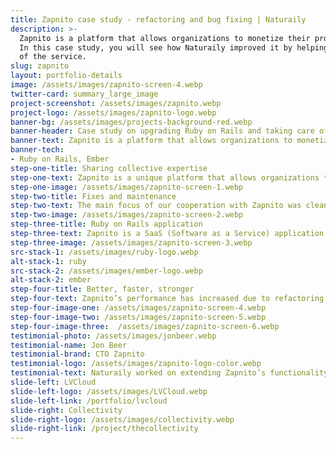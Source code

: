 ```yaml
---
title: Zapnito case study - refactoring and bug fixing | Naturaily
description: >-
  Zapnito is a platform that allows organizations to monetize their professional expertise.
  In this case study, you will see how Naturaily improved it by helping in taking care
  of the service.
slug: zapnito
layout: portfolio-details
image: /assets/images/zapnito-screen-4.webp
twitter-card: summary_large_image
project-screenshot: /assets/images/zapnito.webp
project-logo: /assets/images/zapnito-logo.webp
banner-bg: /assets/images/projects-background-red.webp
banner-header: Case study on upgrading Ruby on Rails and taking care of the service.
banner-text: Zapnito is a platform that allows organizations to monetize their professional expertise. In this case study, you will see how Naturaily improved it by helping in taking care of the service.
banner-tech:
- Ruby on Rails, Ember
step-one-title: Sharing collective expertise
step-one-text: Zapnito is a unique platform that allows organizations to share and monetize their professional, collective expertise with other companies and clients. With too much work on their hands, Zapnito sought for skilled and precise on-demand developers. Scaling up their IT team in order to acquire help with the small things allowed them to focus on the bigger picture of their product. Naturaily took on the challenge.
step-one-image: /assets/images/zapnito-screen-1.webp
step-two-title: Fixes and maintenance
step-two-text: The main focus of our cooperation with Zapnito was cleaning up the code and refactoring service’s features. Our team upgraded Ruby on Rails version on the client’s side and performed several bug fixing. Apart from that, Naturaily was in charge of general maintenance of the service and adding cosmetic touches.
step-two-image: /assets/images/zapnito-screen-2.webp
step-three-title: Ruby on Rails application
step-three-text: Zapnito is a SaaS (Software as a Service) application. It uses Ruby on Rails on the server-side, users are welcomed with Ember.js on frontend-side. PostgreSQL was used as the database system, Sendgrid as the email service.<br><br>The project has been managed using Kanban methodology.
step-three-image: /assets/images/zapnito-screen-3.webp
src-stack-1: /assets/images/ruby-logo.webp
alt-stack-1: ruby
src-stack-2: /assets/images/ember-logo.webp
alt-stack-2: ember
step-four-title: Better, faster, stronger
step-four-text: Zapnito’s performance has increased due to refactoring and bug fixing. The service now utilizes a much more secure version of Ruby on Rails.
step-four-image-one: /assets/images/zapnito-screen-4.webp
step-four-image-two: /assets/images/zapnito-screen-5.webp
step-four-image-three:  /assets/images/zapnito-screen-6.webp
testimonial-photo: /assets/images/jonbeer.webp
testimonial-name: Jon Beer
testimonial-brand: CTO Zapnito
testimonial-logo: /assets/images/zapnito-logo-color.webp
testimonial-text: Naturaily worked on extending Zapnito’s functionality by developing new features and upgrade of our stack. They significantly helped us with the maintenance work. Naturaily’s responsiveness is exceptional. We were frequently updated with where things stand. While they could improve in terms of English language skills, we feel that they are an extended part of our team.
slide-left: LVCloud
slide-left-logo: /assets/images/LVCloud.webp
slide-left-link: /portfolio/lvcloud
slide-right: Collectivity
slide-right-logo: /assets/images/collectivity.webp
slide-right-link: /project/thecollectivity
---
```


